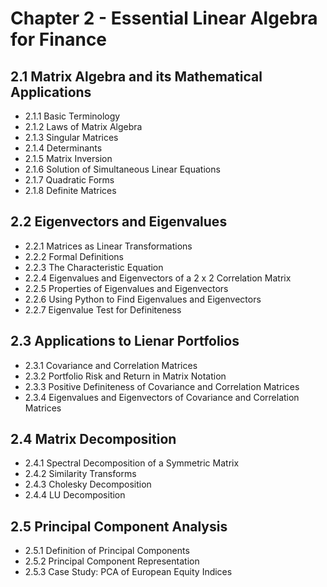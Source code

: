 # Chapter 2 - Essential Linear Algebra for Finance  


## 2.1    Matrix Algebra and its Mathematical Applications  
  - 2.1.1  Basic Terminology   
  - 2.1.2  Laws of Matrix Algebra  
  - 2.1.3  Singular Matrices   
  - 2.1.4  Determinants   
  - 2.1.5  Matrix Inversion  
  - 2.1.6  Solution of Simultaneous Linear Equations  
  - 2.1.7  Quadratic Forms  
  - 2.1.8  Definite Matrices  


## 2.2     Eigenvectors and Eigenvalues  
  - 2.2.1  Matrices as Linear Transformations  
  - 2.2.2  Formal Definitions  
  - 2.2.3  The Characteristic Equation  
  - 2.2.4  Eigenvalues and Eigenvectors of a 2 x 2 Correlation Matrix  
  - 2.2.5  Properties of Eigenvalues and Eigenvectors  
  - 2.2.6  Using Python to Find Eigenvalues and Eigenvectors  
  - 2.2.7  Eigenvalue Test for Definiteness  


## 2.3     Applications to Lienar Portfolios  
  - 2.3.1  Covariance and Correlation Matrices  
  - 2.3.2  Portfolio Risk and Return in Matrix Notation  
  - 2.3.3  Positive Definiteness of Covariance and Correlation Matrices  
  - 2.3.4  Eigenvalues and Eigenvectors of Covariance and Correlation Matrices  


## 2.4     Matrix Decomposition  
  - 2.4.1  Spectral Decomposition of a Symmetric Matrix  
  - 2.4.2  Similarity Transforms  
  - 2.4.3  Cholesky Decomposition  
  - 2.4.4  LU Decomposition  


## 2.5     Principal Component Analysis  
  - 2.5.1  Definition of Principal Components  
  - 2.5.2  Principal Component Representation  
  - 2.5.3  Case Study: PCA of European Equity Indices  
  
